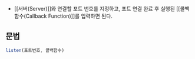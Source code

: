 - [[서버(Server)]]와 연결할 포트 번호를 지정하고, 포트 연결 완료 후 실행된 [[콜백 함수(Callback Function)]]를 입력하면 된다.

## 문법

```js
listen(포트번호, 콜백함수)
```


